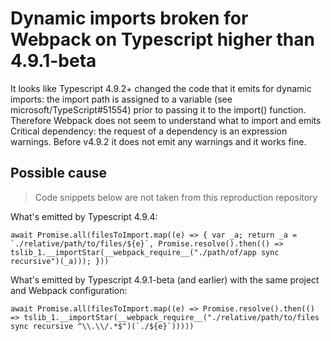 # Dynamic imports broken for Webpack on Typescript higher than 4.9.1-beta

It looks like Typescript 4.9.2+ changed the code that it emits for dynamic imports: the import path is assigned to a variable (see microsoft/TypeScript#51554) prior to passing it to the import() function. Therefore Webpack does not seem to understand what to import and emits Critical dependency: the request of a dependency is an expression warnings. Before v4.9.2 it does not emit any warnings and it works fine.

## Possible cause

> Code snippets below are not taken from this reproduction repository

What's emitted by Typescript 4.9.4:

```
await Promise.all(filesToImport.map((e) => { var _a; return _a = `./relative/path/to/files/${e}`, Promise.resolve().then(() => tslib_1.__importStar(__webpack_require__("./path/of/app sync recursive")(_a))); }))
```

What's emitted by Typescript 4.9.1-beta (and earlier) with the same project and Webpack configuration:
```
await Promise.all(filesToImport.map((e) => Promise.resolve().then(() => tslib_1.__importStar(__webpack_require__("./relative/path/to/files sync recursive ^\\.\\/.*$")(`./${e}`)))))
```
